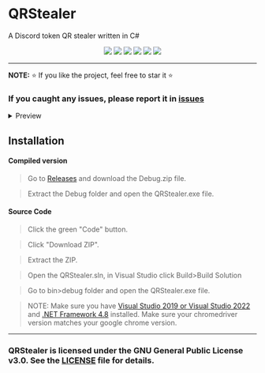 # QRStealer
A Discord token QR stealer written in C#

<p align="center">
<img src="https://img.shields.io/github/languages/top/extatent/QRStealer?style=flat-square" </a>
<img src="https://img.shields.io/github/last-commit/extatent/QRStealer?style=flat-square" </a>
<img src="https://img.shields.io/github/license/extatent/QRStealer?style=flat-square" </a>
<img src="https://img.shields.io/github/downloads/extatent/QRStealer/total?color=%23daff00&label=Downloads&style=flat-square" </a>
<img src="https://img.shields.io/github/stars/extatent/QRStealer?color=%23daff00&label=Stars&style=flat-square" </a>
<img src="https://img.shields.io/github/forks/extatent/QRStealer?color=%23daff00&label=Forks&style=flat-square" </a>

---

**NOTE:** ⭐ If you like the project, feel free to star it ⭐
  
### If you caught any issues, please report it in [issues](https://github.com/extatent/QRStealer/issues)

<details>
<summary>Preview</summary>
<img src="https://i.imgur.com/dpa3KvB.png" alt="png">
  
<img src="https://i.imgur.com/Kv2hqyn.png" alt="png">
</details>
  
## Installation 

#### Compiled version
> Go to [Releases](https://github.com/extatent/QRStealer/releases/tag/Release) and download the Debug.zip file.
  
> Extract the Debug folder and open the QRStealer.exe file.

#### Source Code
>Click the green "Code" button. 
  
>Click "Download ZIP".
  
>Extract the ZIP.

>Open the QRStealer.sln, in Visual Studio click Build>Build Solution
  
>Go to bin>debug folder and open the QRStealer.exe file.

>NOTE: Make sure you have [Visual Studio 2019 or Visual Studio 2022](https://visualstudio.microsoft.com/downloads/) and [.NET Framework 4.8](https://dotnet.microsoft.com/en-us/download/dotnet-framework) installed. Make sure your chromedriver version matches your google chrome version.

---
### QRStealer is licensed under the GNU General Public License v3.0. See the [LICENSE](https://github.com/extatent/QRStealer/blob/main/LICENSE) file for details.
